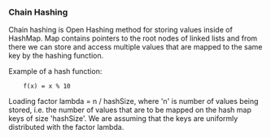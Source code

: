 ### Chain Hashing

Chain hashing is Open Hashing method for storing values inside of HashMap.
Map contains pointers to the root nodes of linked lists and from there we can store 
and access multiple values that are mapped to the same key by the hashing function.

Example of a hash function:

```
    f(x) = x % 10
```

Loading factor lambda = n / hashSize, where 'n' is number of values being stored, i.e. the number of 
values that are to be mapped on the hash map keys of size 'hashSize'.
We are assuming that the keys are uniformly distributed with the factor lambda.